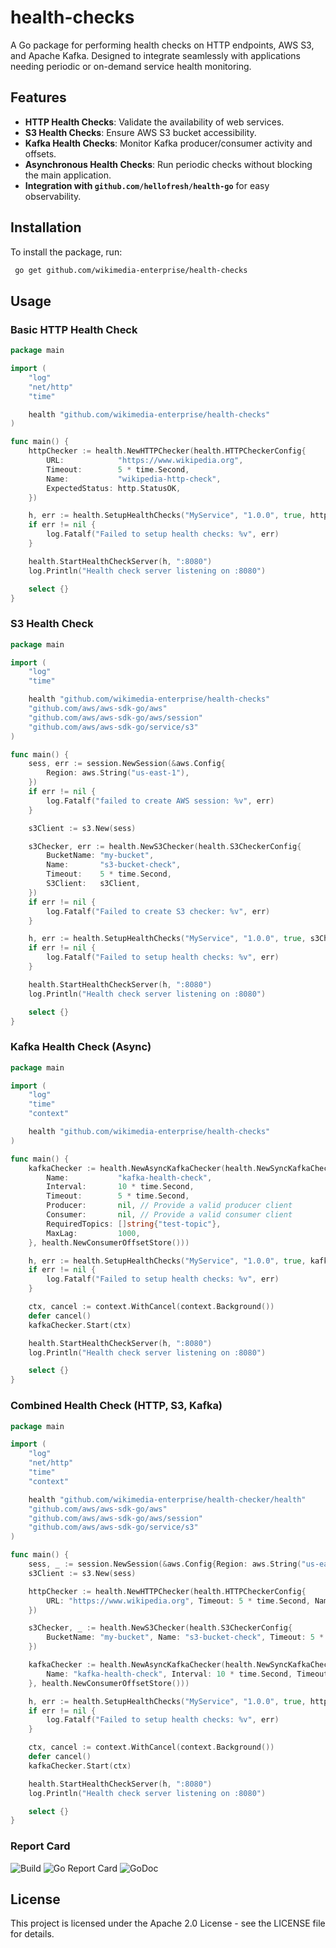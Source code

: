# health-checks

A Go package for performing health checks on HTTP endpoints, AWS S3, and Apache Kafka. Designed to integrate seamlessly with applications needing periodic or on-demand service health monitoring.

## Features
- **HTTP Health Checks**: Validate the availability of web services.
- **S3 Health Checks**: Ensure AWS S3 bucket accessibility.
- **Kafka Health Checks**: Monitor Kafka producer/consumer activity and offsets.
- **Asynchronous Health Checks**: Run periodic checks without blocking the main application.
- **Integration with `github.com/hellofresh/health-go`** for easy observability.

## Installation

To install the package, run:

```sh
 go get github.com/wikimedia-enterprise/health-checks
```

## Usage

### Basic HTTP Health Check

```go
package main

import (
	"log"
	"net/http"
	"time"

	health "github.com/wikimedia-enterprise/health-checks"
)

func main() {
	httpChecker := health.NewHTTPChecker(health.HTTPCheckerConfig{
		URL:            "https://www.wikipedia.org",
		Timeout:        5 * time.Second,
		Name:           "wikipedia-http-check",
		ExpectedStatus: http.StatusOK,
	})

	h, err := health.SetupHealthChecks("MyService", "1.0.0", true, httpChecker)
	if err != nil {
		log.Fatalf("Failed to setup health checks: %v", err)
	}

	health.StartHealthCheckServer(h, ":8080")
	log.Println("Health check server listening on :8080")

	select {}
}
```

### S3 Health Check

```go
package main

import (
	"log"
	"time"

	health "github.com/wikimedia-enterprise/health-checks"
	"github.com/aws/aws-sdk-go/aws"
	"github.com/aws/aws-sdk-go/aws/session"
	"github.com/aws/aws-sdk-go/service/s3"
)

func main() {
	sess, err := session.NewSession(&aws.Config{
		Region: aws.String("us-east-1"),
	})
	if err != nil {
		log.Fatalf("failed to create AWS session: %v", err)
	}

	s3Client := s3.New(sess)

	s3Checker, err := health.NewS3Checker(health.S3CheckerConfig{
		BucketName: "my-bucket",
		Name:       "s3-bucket-check",
		Timeout:    5 * time.Second,
		S3Client:   s3Client,
	})
	if err != nil {
		log.Fatalf("Failed to create S3 checker: %v", err)
	}

	h, err := health.SetupHealthChecks("MyService", "1.0.0", true, s3Checker)
	if err != nil {
		log.Fatalf("Failed to setup health checks: %v", err)
	}

	health.StartHealthCheckServer(h, ":8080")
	log.Println("Health check server listening on :8080")

	select {}
}
```

### Kafka Health Check (Async)

```go
package main

import (
	"log"
	"time"
	"context"

	health "github.com/wikimedia-enterprise/health-checks"
)

func main() {
	kafkaChecker := health.NewAsyncKafkaChecker(health.NewSyncKafkaChecker(health.SyncKafkaChecker{
		Name:           "kafka-health-check",
		Interval:       10 * time.Second,
		Timeout:        5 * time.Second,
		Producer:       nil, // Provide a valid producer client
		Consumer:       nil, // Provide a valid consumer client
		RequiredTopics: []string{"test-topic"},
		MaxLag:         1000,
	}, health.NewConsumerOffsetStore()))

	h, err := health.SetupHealthChecks("MyService", "1.0.0", true, kafkaChecker)
	if err != nil {
		log.Fatalf("Failed to setup health checks: %v", err)
	}

	ctx, cancel := context.WithCancel(context.Background())
	defer cancel()
	kafkaChecker.Start(ctx)

	health.StartHealthCheckServer(h, ":8080")
	log.Println("Health check server listening on :8080")

	select {}
}
```

### Combined Health Check (HTTP, S3, Kafka)

```go
package main

import (
	"log"
	"net/http"
	"time"
	"context"

	health "github.com/wikimedia-enterprise/health-checker/health"
	"github.com/aws/aws-sdk-go/aws"
	"github.com/aws/aws-sdk-go/aws/session"
	"github.com/aws/aws-sdk-go/service/s3"
)

func main() {
	sess, _ := session.NewSession(&aws.Config{Region: aws.String("us-east-1")})
	s3Client := s3.New(sess)

	httpChecker := health.NewHTTPChecker(health.HTTPCheckerConfig{
		URL: "https://www.wikipedia.org", Timeout: 5 * time.Second, Name: "wikipedia-http-check", ExpectedStatus: http.StatusOK,
	})

	s3Checker, _ := health.NewS3Checker(health.S3CheckerConfig{
		BucketName: "my-bucket", Name: "s3-bucket-check", Timeout: 5 * time.Second, S3Client: s3Client,
	})

	kafkaChecker := health.NewAsyncKafkaChecker(health.NewSyncKafkaChecker(health.SyncKafkaChecker{
		Name: "kafka-health-check", Interval: 10 * time.Second, Timeout: 5 * time.Second, RequiredTopics: []string{"test-topic"},
	}, health.NewConsumerOffsetStore()))

	h, err := health.SetupHealthChecks("MyService", "1.0.0", true, httpChecker, s3Checker, kafkaChecker)
	if err != nil {
		log.Fatalf("Failed to setup health checks: %v", err)
	}

	ctx, cancel := context.WithCancel(context.Background())
	defer cancel()
	kafkaChecker.Start(ctx)

	health.StartHealthCheckServer(h, ":8080")
	log.Println("Health check server listening on :8080")

	select {}
}
```

### Report Card

![Build](https://github.com/wikimedia-enterprise/health-checker/actions/workflows/go.yml/badge.svg)
![Go Report Card](https://goreportcard.com/badge/github.com/wikimedia-enterprise/health-checker)
![GoDoc](https://pkg.go.dev/badge/github.com/wikimedia-enterprise/health-er)


## License

This project is licensed under the Apache 2.0 License - see the LICENSE file for details.
